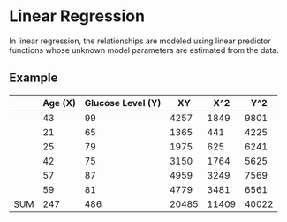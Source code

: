 # Linear Regression

In linear regression, the relationships are modeled using linear predictor functions whose unknown model parameters are estimated from the data. 


## Example

|     | Age (X) | Glucose Level (Y) | XY    | X^2   | Y^2   |
| --- | ------- | ----------------- | ----- | ----- | ----- |
|     | 43      | 99                | 4257  | 1849  | 9801  |
|     | 21      | 65                | 1365  | 441   | 4225  |
|     | 25      | 79                | 1975  | 625   | 6241  |
|     | 42      | 75                | 3150  | 1764  | 5625  |
|     | 57      | 87                | 4959  | 3249  | 7569  |
|     | 59      | 81                | 4779  | 3481  | 6561  |
| SUM | 247     | 486               | 20485 | 11409 | 40022 |

